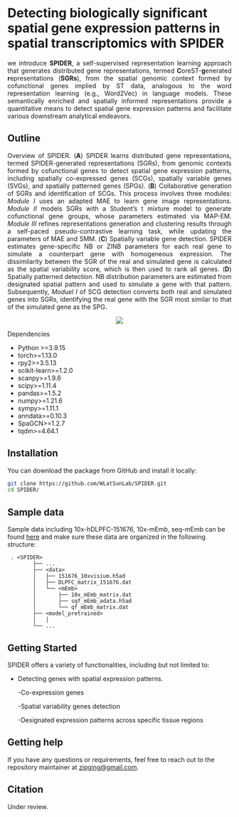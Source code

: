 # Detecting biologically significant spatial gene expression patterns in spatial transcriptomics with SPIDER

<p align="justify">
  we introduce <strong>SPIDER</strong>, a self-supervised representation learning approach that generates distributed gene representations, termed <strong>C</strong>oreST-<strong>g</strong>enerated <strong>r</strong>epresentations (<strong>SGRs</strong>), from the spatial genomic context formed by cofunctional genes implied by ST data, analogous to the word representation learning (e.g., Word2Vec) in language models. These semantically enriched and spatially informed representations provide a quantitative means to detect spatial gene expression patterns and facilitate various downstream analytical endeavors.
</p>


## Outline
<p align="justify">
  Overview of SPIDER. (<strong>A</strong>) SPIDER learns distributed gene representations, termed SPIDER-generated representations (SGRs), from genomic contexts formed by cofunctional genes to detect spatial gene expression patterns, including spatially co-expressed genes (SCGs), spatially variable genes (SVGs), and spatially patterned genes (SPGs). (<strong>B</strong>) Collaborative generation of SGRs and identification of SCGs. This process involves three modules: <em>Module I</em> uses an adapted MAE to learn gene image representations. <em>Module II</em> models SGRs with a Student’s t mixture model to generate cofunctional gene groups, whose parameters estimated via MAP-EM. <em>Module III</em> refines representations generation and clustering results through a self-paced pseudo-contrastive learning task, while updating the parameters of MAE and SMM. (<strong>C</strong>) Spatially variable gene detection. 
  SPIDER estimates gene-specific NB or ZINB parameters for each real gene to simulate a counterpart gene with homogeneous expression. The dissimilarity between the SGR of the real and simulated gene is calculated as the spatial variability score, which is then used to rank all genes. (<strong>D</strong>) Spatially patterned detection. NB distribution parameters are estimated from designated spatial pattern and used to simulate a gene with that pattern. Subsequently, <em>Moduel I</em> of SCG detection converts both real and simulated genes into SGRs, identifying the real gene with the SGR most similar to that of the simulated gene as the SPG.
</p>

<p align="center">
  <img src="https://github.com/user-attachments/assets/ddeacfac-a9d7-47a1-8805-dcfd5b203ef9">
</p


## Dependencies
- Python >=3.9.15
- torch>=1.13.0
- rpy2>=3.5.13
- scikit-learn>=1.2.0
- scanpy>=1.9.6
- scipy>=1.11.4
- pandas>=1.5.2
- numpy>=1.21.6
- sympy>=1.11.1
- anndata>=0.10.3
- SpaGCN>=1.2.7
- tqdm>=4.64.1

## Installation
You can download the package from GitHub and install it locally:
```bash
git clone https://github.com/WLatSunLab/SPIDER.git
cd SPIDER/
```

## Sample data
Sample data including 10x-hDLPFC-151676, 10x-mEmb, seq-mEmb can be found [here](https://drive.google.com/drive/folders/1C3Gk-HVYp2dQh4id8H68M9p8IWEOIut_?usp=drive_link) and make sure these data are organized in the following structure:
```
 . <SPIDER>
        ├── ...
        ├── <data>
        │   ├── 151676_10xvisium.h5ad
        │   ├── DLPFC_matrix_151676.dat
        │   └── <mEmb>
        │       ├── 10x_mEmb_matrix.dat
        │       ├── sqf_mEmb_adata.h5ad
        │       └── qf_mEmb_matrix.dat
        ├── <model_pretrained>
        │   │
        └── ...

```

## Getting Started
SPIDER offers a variety of functionalities, including but not limited to:
- Detecting genes with spatial expression patterns.

  -Co-expression genes
  
  -Spatial variability genes detection
  
  -Designated expression patterns across specific tissue regions
  





## Getting help
If you have any questions or requirements, feel free to reach out to the repository maintainer at zipging@gmail.com.


## Citation
Under review.
